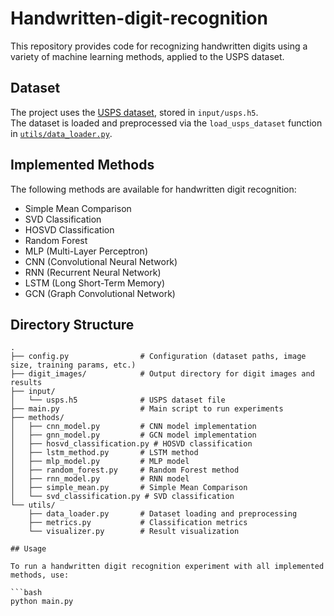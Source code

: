 # Handwritten-digit-recognition

This repository provides code for recognizing handwritten digits using a variety of machine learning methods, applied to the USPS dataset.

## Dataset

The project uses the [USPS dataset](https://github.com/Saikikku0803/Handwritten-digit-recognition/tree/main/input/usps.h5), stored in `input/usps.h5`.  
The dataset is loaded and preprocessed via the `load_usps_dataset` function in [`utils/data_loader.py`](utils/data_loader.py).

## Implemented Methods

The following methods are available for handwritten digit recognition:

- Simple Mean Comparison
- SVD Classification
- HOSVD Classification
- Random Forest
- MLP (Multi-Layer Perceptron)
- CNN (Convolutional Neural Network)
- RNN (Recurrent Neural Network)
- LSTM (Long Short-Term Memory)
- GCN (Graph Convolutional Network)

## Directory Structure

```text
.
├── config.py                # Configuration (dataset paths, image size, training params, etc.)
├── digit_images/            # Output directory for digit images and results
├── input/
│   └── usps.h5              # USPS dataset file
├── main.py                  # Main script to run experiments
├── methods/
│   ├── cnn_model.py         # CNN model implementation
│   ├── gnn_model.py         # GCN model implementation
│   ├── hosvd_classification.py # HOSVD classification
│   ├── lstm_method.py       # LSTM method
│   ├── mlp_model.py         # MLP model
│   ├── random_forest.py     # Random Forest method
│   ├── rnn_model.py         # RNN model
│   ├── simple_mean.py       # Simple Mean Comparison
│   └── svd_classification.py # SVD classification
└── utils/
    ├── data_loader.py       # Dataset loading and preprocessing
    ├── metrics.py           # Classification metrics
    └── visualizer.py        # Result visualization

## Usage

To run a handwritten digit recognition experiment with all implemented methods, use:

```bash
python main.py

